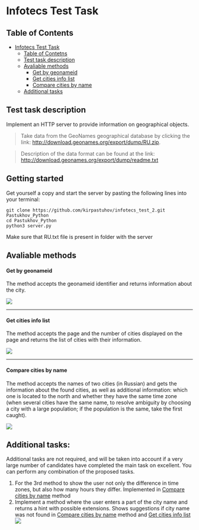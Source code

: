 Infotecs Test Task
===

## Table of Contents
* [Infotecs Test Task](#Infotecs-Test-Task)
     * [Table of Contetns](#Table-of-Contetns)
     * [Test task description](#Test-task-description)
     * [Avaliable methods](#Avaliable-methods)
         * [Get by geonameid](#Get-by-geonameid)
         * [Get cities info list](#Get-cities-info-list)
         * [Compare cities by name](#Compare-cities-by-name)
     * [Additional tasks](#Additional-tasks)


##  Test task description

Implement an HTTP server to provide information on geographical objects.


> Take data from the GeoNames geographical database by clicking the link: http://download.geonames.org/export/dump/RU.zip.

> Description of the data format can be found at the link:
http://download.geonames.org/export/dump/readme.txt

## Getting started
Get yourself a copy and start the server by pasting the following lines into your terminal:

``` 
git clone https://github.com/kirpastuhov/infotecs_test_2.git Pastukhov_Python
cd Pastukhov_Python
python3 server.py
```

Make sure that RU.txt file is present in folder with the server

## Avaliable methods

#### Get by geonameid

The method accepts the geonameid identifier and returns information about the city.


![](https://i.imgur.com/m2MnrVh.png)

---

#### Get cities info list
The method accepts the page and the number of cities displayed on the page and returns the list of cities with their information. 


![](https://i.imgur.com/LyZXJso.png)

---

#### Compare cities by name
The method accepts the names of two cities (in Russian) and gets the information about the found cities, as well as additional information: which one is located to the north and whether they have the same time zone (when several cities have the same name, to resolve ambiguity by choosing a city with a large population; if the population is the same, take the first caught).


![](https://i.imgur.com/HR4z2sy.png)

## Additional tasks:
Additional tasks are not required, and will be taken into account if a very large number of candidates have completed the main task on excellent. You can perform any combination of the proposed tasks.
1. For the 3rd method to show the user not only the difference in time zones, but also how many hours they differ.
Implemented in [Compare cities by name](#Compare-cities-by-name) method
3. Implement a method where the user enters a part of the city name and returns a hint with possible extensions.
Shows suggestions if city name was not found in [Compare cities by name](#Compare-cities-by-name) method and [Get cities info list](#Get-cities-info-list)
![](https://i.imgur.com/yC7QPpp.png)

